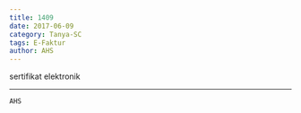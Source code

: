 ```yaml
---
title: 1409
date: 2017-06-09
category: Tanya-SC
tags: E-Faktur
author: AHS
---
```


sertifikat elektronik

---



`AHS`
